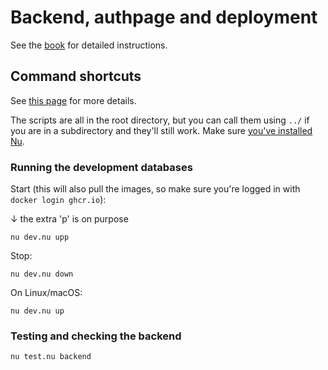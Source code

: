 # Backend, authpage and deployment

See the [book](https://dsavdodeka.nl/book) for detailed instructions.


## Command shortcuts

See [this page](https://dsavdodeka.nl/book/setup/docker.html#shortcuts) for more details.

The scripts are all in the root directory, but you can call them using `../` if you are in a subdirectory and they'll still work. Make sure [you've installed Nu](https://dsavdodeka.nl/book/setup/docker.html#installing-nushell).

### Running the development databases

Start (this will also pull the images, so make sure you're logged in with `docker login ghcr.io`): 

↓ the extra 'p' is on purpose

```
nu dev.nu upp
```

Stop:

```
nu dev.nu down
```

On Linux/macOS:

```
nu dev.nu up
```

### Testing and checking the backend

```
nu test.nu backend
```